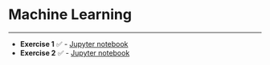 # Machine Learning
---

- **Exercise 1** :white_check_mark: - [Jupyter notebook](./025_Exercises.ipynb)
- **Exercise 2** :white_check_mark: - [Jupyter notebook](./047Clustering_Exercises.ipynb)
